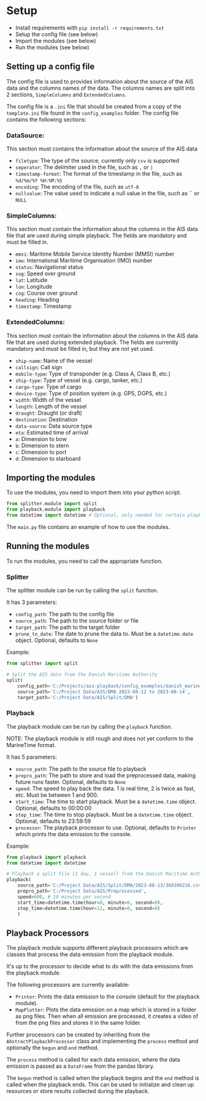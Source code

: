 # Setup
* Install requirements with `pip install -r requirements.txt`
* Setup the config file (see below)
* Import the modules (see below)
* Run the modules (see below)

## Setting up a config file
The config file is used to provides information about the source of the AIS data and the columns names of the data. 
The columns names are split into 2 sections, `SimpleColumns` and `ExtendedColumns`.

The config file is a `.ini` file that should be created from a copy of the `template.ini` file found in the `config_examples` folder. 
The config file contains the following sections:

### DataSource: 
This section must contains the information about the source of the AIS data
* `filetype`: The type of the source, currently only `csv` is supported
* `seperator`: The delimiter used in the file, such as `,` or `|`
* `timestamp-format`: The format of the timestamp in the file, such as `%d/%m/%Y %H:%M:%S`
* `encoding`: The encoding of the file, such as `utf-8`
* `nullvalue`: The value used to indicate a null value in the file, such as `` or `NULL`
### SimpleColumns: 
This section must contain the information about the columns in the AIS data file that are used during simple playback. 
The fields are mandatory and must be filled in.

* `mmsi`: Maritime Mobile Service Identity Number (MMSI) number
* `imo`: International Maritime Organisation (IMO) number
* `status`: Navigational status 
* `sog`: Speed over ground
* `lat`: Latitude
* `lon`: Longitude
* `cog`: Course over ground
* `heading`: Heading
* `timestamp`: Timestamp
### ExtendedColumns: 
This section must contain the information about the columns in the AIS data file that are used during extended playback. 
The fields are currently mandatory and must be filled in, but they are not yet used.

* `ship-name`: Name of the vessel
* `callsign`: Call sign
* `mobile-type`: Type of transponder (e.g. Class A, Class B, etc.) 
* `ship-type`: Type of vessel (e.g. cargo, tanker, etc.)
* `cargo-type`: Type of cargo 
* `device-type`: Type of position system (e.g. GPS, DGPS, etc.)
* `width`: Width of the vessel
* `length`: Length of the vessel
* `draught`: Draught (or draft)
* `destination`: Destination
* `data-source`: Data source type
* `eta`: Estimated time of arrival
* `a`: Dimension to bow
* `b`: Dimension to stern
* `c`: Dimension to port
* `d`: Dimension to starboard

## Importing the modules
To use the modules, you need to import them into your python script. 
```python
from splitter.module import split
from playback.module import playback
from datetime import datetime # Optional, only needed for certain playback parameters 
```
The `main.py` file contains an example of how to use the modules.

## Running the modules
To run the modules, you need to call the appropriate function. 

### Splitter
The splitter module can be run by calling the `split` function.

It has 3 parameters:
* `config_path`: The path to the config file
* `source_path`: The path to the source folder or file
* `target_path`: The path to the target folder
* `prune_to_date`: The date to prune the data to. Must be a `datetime.date` object. Optional, defaults to `None`

Example:
```python
from splitter import split

# Split the AIS data from the Danish Maritime Authority
split(
    config_path='C:/Projects/ais-playback/config_examples/danish_marine_authority.ini',
    source_path='C:/Project Data/AIS/DMA 2023-08-12 to 2023-08-14',
    target_path='C:/Project Data/AIS/Split/DMA')
```

### Playback
The playback module can be run by calling the `playback` function.

NOTE: The playback module is still rough and does not yet conform to the MarineTime format. 

It has 5 parameters:
* `source_path`: The path to the source file to playback
* `prepro_path`: The path to store and load the preprocessed data, making future runs faster. Optional, defaults to `None` 
* `speed`: The speed to play back the data. 1 is real time, 2 is twice as fast, etc. Must be between 1 and 900.
* `start_time`: The time to start playback. Must be a `datetime.time` object. Optional, defaults to 00:00:00
* `stop_time`: The time to stop playback. Must be a `datetime.time` object. Optional, defaults to 23:59:59
* `processor`: The playback processor to use. Optional, defaults to `Printer` which prints the data emission to the console. 

Example:
```python
from playback import playback
from datetime import datetime

# Playback a split file (1 day, 1 vessel) from the Danish Maritime Authority
playback(
    source_path='C:/Project Data/AIS/Split/DMA/2023-08-13/368396216.csv',
    prepro_path='C:/Project Data/AIS/Preprocessed',
    speed=600, # 10 minutes per second
    start_time=datetime.time(hour=0, minute=0, second=0),
    stop_time=datetime.time(hour=12, minute=0, second=0) 
    )
```
## Playback Processors
The playback module supports different playback processors which are classes that process the data emission from the playback module.

It's up to the processor to decide what to do with the data emissions from the playback module.

The following processors are currently available:
* `Printer`: Prints the data emission to the console (default for the playback module).
* `MapPlotter`: Plots the data emission on a map which is stored in a folder as png files. 
Then when all emission are processed, it creates a video of from the png files and stores it in the same folder.

Further processors can be created by inheriting from the `AbstractPlaybackProcessor` class and implementing the `process` method and optionally the `begun` and `end` method.

The `process` method is called for each data emission, where the data emission is passed as a `DataFrame` from the pandas library.

The `begun` method is called when the playback begins and the `end` method is called when the playback ends. 
This can be used to initialize and clean up resources or store results collected during the playback. 